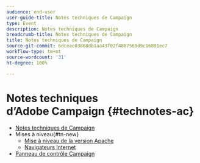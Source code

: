 ```yaml
---
audience: end-user
user-guide-title: Notes techniques de Campaign
type: Event
description: Notes techniques de Campaign
breadcrumb-title: Notes techniques de Campaign
title: Notes techniques de Campaign
source-git-commit: 6dceac03868db1aa43f02f4807569d9c16801ec7
workflow-type: tm+mt
source-wordcount: '31'
ht-degree: 100%

---
```



# Notes techniques d’Adobe Campaign {#technotes-ac}

+ [Notes techniques de Campaign](technotes-home.md)
+ Mises à niveau{#tn-new}
   + [Mise à niveau de la version Apache](upgrades/apache.md)
   + [Navigateurs Internet](upgrades/browsers.md)
+ [Panneau de contrôle Campaign](https://experienceleague.adobe.com/docs/control-panel/using/control-panel-home.html?lang=fr)
